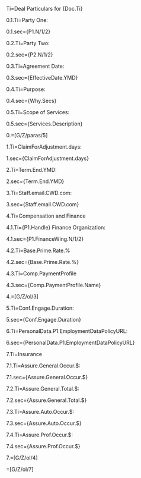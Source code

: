 Ti=Deal Particulars for {Doc.Ti}

0.1.Ti=Party One:

0.1.sec={P1.N/1/2}

0.2.Ti=Party Two:

0.2.sec={P2.N/1/2}

0.3.Ti=Agreement Date:

0.3.sec={EffectiveDate.YMD}

0.4.Ti=Purpose:

0.4.sec={Why.Secs}

0.5.Ti=Scope of Services:

0.5.sec={Services.Description}

0.=[G/Z/paras/5]

1.Ti=ClaimForAdjustment.days:

1.sec={ClaimForAdjustment.days}

2.Ti=Term.End.YMD:

2.sec={Term.End.YMD}

3.Ti=Staff.email.CWD.com:

3.sec={Staff.email.CWD.com}

4.Ti=Compensation and Finance

4.1.Ti={P1.Handle} Finance Organization:

4.1.sec={P1.FinanceWing.N/1/2}

4.2.Ti=Base.Prime.Rate.%

4.2.sec={Base.Prime.Rate.%}

4.3.Ti=Comp.PaymentProfile

4.3.sec={Comp.PaymentProfile.Name}

4.=[G/Z/ol/3]

5.Ti=Conf.Engage.Duration:

5.sec={Conf.Engage.Duration}


6.Ti=PersonalData.P1.EmploymentDataPolicyURL:

6.sec={PersonalData.P1.EmploymentDataPolicyURL}

7.Ti=Insurance

7.1.Ti=Assure.General.Occur.$:

7.1.sec={Assure.General.Occur.$}

7.2.Ti=Assure.General.Total.$:

7.2.sec={Assure.General.Total.$}

7.3.Ti=Assure.Auto.Occur.$:

7.3.sec={Assure.Auto.Occur.$}

7.4.Ti=Assure.Prof.Occur.$:

7.4.sec={Assure.Prof.Occur.$}

7.=[G/Z/ol/4]

=[G/Z/ol/7]
